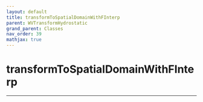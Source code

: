 ```yaml
---
layout: default
title: transformToSpatialDomainWithFInterp
parent: WVTransformHydrostatic
grand_parent: Classes
nav_order: 39
mathjax: true
---
```


#  transformToSpatialDomainWithFInterp




---


